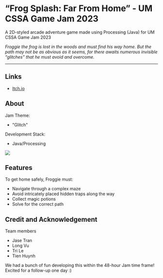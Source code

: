 # “Frog Splash: Far From Home” - UM CSSA Game Jam 2023 

A 2D-styled arcade adventure game made using Processing (Java) for UM CSSA Game Jam 2023

*Froggie the frog is lost in the woods and must find his way home. But the path may not be as obvious as it seems, for there awaits numerous invisible “glitches” that he must avoid and overcome.*

---
## Links
- [Itch.io](https://tranndt.itch.io/frog-splash-far-from-home)
  
## About 
Jam Theme: 
- "Glitch"

Development Stack:
- Java/Processing

 ![](Assets/preview.jpg)

## Features
To get home safely, Froggie must:
- Navigate through a complex maze
- Avoid intricately placed hidden traps along the way
- Collect magic potions 
- Solve for the correct path

## Credit and Acknowledgement

Team members
- Jase Tran
- Long Vu
- Tri Le
- Tien Huynh

We had a bunch of fun developing this within the 48-hour Jam time frame! Excited for a follow-up one day :)


 

 

 



